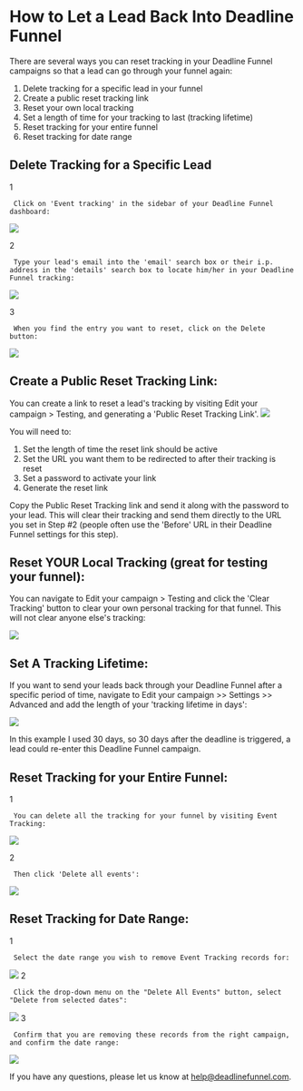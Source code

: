 # How to Let a Lead Back Into Deadline Funnel

There are several ways you can reset tracking in your Deadline Funnel campaigns so that a lead can go through your funnel again:

1. Delete tracking for a specific lead in your funnel
2. Create a public reset tracking link
3. Reset your own local tracking
4. Set a length of time for your tracking to last \(tracking lifetime\)
5. Reset tracking for your entire funnel
6. Reset tracking for date range

## Delete Tracking for a Specific Lead

1

```text
 Click on 'Event tracking' in the sidebar of your Deadline Funnel dashboard: 
```

![](https://d33v4339jhl8k0.cloudfront.net/docs/assets/53974d6ce4b0c76107b109d1/images/5a8353272c7d3a4a41991654/file-YL9mbkkMhh.png)

2

```text
 Type your lead's email into the 'email' search box or their i.p. address in the 'details' search box to locate him/her in your Deadline Funnel tracking: 
```

![](https://d33v4339jhl8k0.cloudfront.net/docs/assets/53974d6ce4b0c76107b109d1/images/5d51699e0428631e94f940fd/file-Yl9WZZNVEp.png)

3

```text
 When you find the entry you want to reset, click on the Delete button: 
```

![](https://d33v4339jhl8k0.cloudfront.net/docs/assets/53974d6ce4b0c76107b109d1/images/5d516aa20428631e94f94109/file-Rle4JCgJCe.png)

## Create a Public Reset Tracking Link:

You can create a link to reset a lead's tracking by visiting Edit your campaign &gt; Testing, and generating a 'Public Reset Tracking Link'. ![](https://d33v4339jhl8k0.cloudfront.net/docs/assets/53974d6ce4b0c76107b109d1/images/5a836c8d0428634376d019d4/file-zcA1JAW5DH.png)

You will need to:

1. Set the length of time the reset link should be active
2. Set the URL you want them to be redirected to after their tracking is reset
3. Set a password to activate your link
4. Generate the reset link

Copy the Public Reset Tracking link and send it along with the password to your lead. This will clear their tracking and send them directly to the URL you set in Step \#2 \(people often use the 'Before' URL in their Deadline Funnel settings for this step\).

## Reset YOUR Local Tracking \(great for testing your funnel\):

You can navigate to Edit your campaign &gt; Testing and click the 'Clear Tracking' button to clear your own personal tracking for that funnel. This will not clear anyone else's tracking:

![](https://d33v4339jhl8k0.cloudfront.net/docs/assets/53974d6ce4b0c76107b109d1/images/5a8352ae0428634376d018ac/file-COwOoHtxor.png)

## Set A Tracking Lifetime:

If you want to send your leads back through your Deadline Funnel after a specific period of time, navigate to Edit your campaign &gt;&gt; Settings &gt;&gt; Advanced and add the length of your 'tracking lifetime in days':

![](https://d33v4339jhl8k0.cloudfront.net/docs/assets/53974d6ce4b0c76107b109d1/images/5a85d4f82c7d3a4a419929d7/file-eVGVDqZP6w.png)

In this example I used 30 days, so 30 days after the deadline is triggered, a lead could re-enter this Deadline Funnel campaign.

## Reset Tracking for your Entire Funnel:

1

```text
 You can delete all the tracking for your funnel by visiting Event Tracking: 
```

![](https://d33v4339jhl8k0.cloudfront.net/docs/assets/53974d6ce4b0c76107b109d1/images/5a8353272c7d3a4a41991654/file-YL9mbkkMhh.png)

2

```text
 Then click 'Delete all events': 
```

![](https://d33v4339jhl8k0.cloudfront.net/docs/assets/53974d6ce4b0c76107b109d1/images/5d516b932c7d3a68825e8567/file-GiEG1eOwV2.png)

## Reset Tracking for Date Range:

1

```text
 Select the date range you wish to remove Event Tracking records for:   
```

![](https://d33v4339jhl8k0.cloudfront.net/docs/assets/53974d6ce4b0c76107b109d1/images/5d5182000428631e94f94254/file-KUST9a2NQH.png) 2

```text
 Click the drop-down menu on the "Delete All Events" button, select "Delete from selected dates":   
```

![](https://d33v4339jhl8k0.cloudfront.net/docs/assets/53974d6ce4b0c76107b109d1/images/5d516ccd0428631e94f94123/file-Q5j6Ykg9Mo.png) 3

```text
 Confirm that you are removing these records from the right campaign, and confirm the date range: 
```

![](https://d33v4339jhl8k0.cloudfront.net/docs/assets/53974d6ce4b0c76107b109d1/images/5d51877f2c7d3a68825e86ff/file-hmcoDhSSU2.png)

If you have any questions, please let us know at [help@deadlinefunnel.com](mailto:mailto:help@deadlinefunnel.com).

